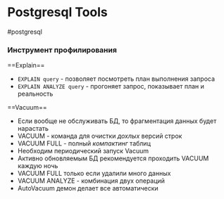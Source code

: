 # Postgresql Tools
#postgresql 

### Инструмент профилирования

==Explain==
- `EXPLAIN query` - позволяет посмотреть план выполнения запроса
- `EXPLAIN ANALYZE query` - прогоняет запрос, показывает план и реальность

==Vacuum==
- Если вообще не обслуживать БД, то фрагментация данных будет нарастать
- VACUUM - команда для очистки *дохлых* версий строк
- VACUUM FULL - полный *компактинг* таблиц
- Необходим периодический запуск Vacuum
- Активно обновляемым БД рекомендуется проходить VACUUM каждую ночь
- VACUUM FULL только если удалили много данных
- VACUUM ANALYZE - комбинация двух операций
- AutoVacuum демон делает все автоматически